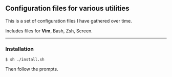 ## Configuration files for various utilities
This is a set of configuration files I have gathered over time.

Includes files for **Vim**, Bash, Zsh, Screen.

-------------------
### Installation
    $ sh ./install.sh

Then follow the prompts.

